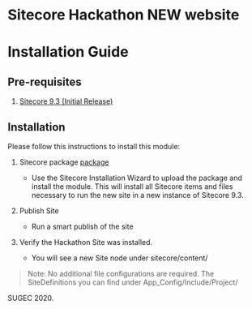 # Sitecore Hackathon NEW website
# Installation Guide

## Pre-requisites
1. [Sitecore 9.3 (Initial Release)](https://dev.sitecore.net/Downloads/Sitecore_Experience_Platform/93/Sitecore_Experience_Platform_93_Initial_Release.aspx)

## Installation
Please follow this instructions to install this module:

1. Sitecore package [package](Resources/Hackathon2020-SUGEC-1.0.zip)
	- Use the Sitecore Installation Wizard to upload the package and install the module. This will install all Sitecore items and files necessary to run the new site in a new instance of Sitecore 9.3.
	
2. Publish Site
	- Run a smart publish of the site
	
3. Verify the Hackathon Site was installed.
	- You will see a new Site node under sitecore/content/
		
> Note: No additional file configurations are required. The SiteDefinitions you can find under App_Config/Include/Project/


SUGEC 2020.








